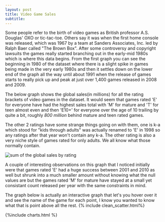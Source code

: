 ```yaml
---
layout: post
title: Video Game Sales
subtitle: 
---
```

Some people refer to the birth of video games as British professor A.S. Douglas' OXO or tic-tac-toe. Others say it was when the first home console was released, which was 1967 by a team at Sanders Associates, Inc. led by Ralph Baer called "The Brown Box". After some controversy and copyright lawsuits the games really started branching out in the early-mid 1980s which is where this data begins. From the first graph you can see the beginning in 1980 of the dataset where there is a slight spike in games being made in the very early 1980s and then it settles down on the lower end of the graph all the way until about 1991 when the release of games starts to really pick up and peak at just over 1,400 games released in 2008 and 2009.

The below graph shows the global sales(in millions) for all the rating brackets of video games in the dataset. It would seem that games rated 'E' for everyone have had the highest sales total with 'M' for mature and 'T' for teen almost even and then 'E10+' for everyone over the age of 10 trailing by quite a bit, roughly _800 million_ behind mature and teen rated games.

The other 2 ratings have some strange things going on with them, one is k-a which stood for "kids through adults" was actually renamed to 'E' in 1998 so any ratings after that year won't contain any k-a. The other rating is also a very niche style of games rated for only adults. We all know what those normally contain.


![sum of the global sales by rating](https://raw.githubusercontent.com/ThomasMcDaniel91/Unit2BuildWeekProject/master/grouped_chart.png)

A couple of interesting observations on this graph that I noticed initially were that games rated 'E' had a huge success between 2001 and 2010 as well but shrunk into a much smaller amount without knowing what the null values are but the games rated 'M' for mature have stayed at a small yet consistant count released per year with the same constraints in mind.

The graph below is actually an interactive graph that let's you hover over it and see the name of the game for each point, I know you wanted to know what that is point above all the rest. 
{% include clean_scatter.html%}


{%include charts.html %}
